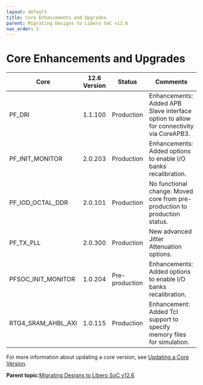 ```yaml
---
layout: default
title: Core Enhancements and Upgrades
parent: Migrating Designs to Libero SoC v12.6
nav_order: 2
---
```



# Core Enhancements and Upgrades

|Core|12.6 Version|Status|Comments|
|----|------------|------|--------|
|PF\_DRI|1.1.100|Production|Enhancements: Added APB Slave interface option to allow for connectivity via CoreAPB3.|
|PF\_INIT\_MONITOR|2.0.203|Production|Enhancements: Added options to enable I/O banks recalibration.|
|PF\_IOD\_OCTAL\_DDR|2.0.101|Production|No functional change: Moved core from pre-production to production status.|
|PF\_TX\_PLL|2.0.300|Production|New advanced Jitter Attenuation options.|
|PFSOC\_INIT\_MONITOR|1.0.204|Pre-production|Enhancements: Added options to enable I/O banks recalibration.|
|RTG4\_SRAM\_AHBL\_AXI|1.0.115|Production|Enhancement: Added Tcl support to specify memory files for simulation.|

For more information about updating a core version, see [Updating a Core Version](GUID-1DF9E047-ABE1-4C53-80D5-F15304351400.md).

**Parent topic:**[Migrating Designs to Libero SoC v12.6](GUID-9E82ED25-0C10-4BD8-B9D9-069F98ABF69E.md)


